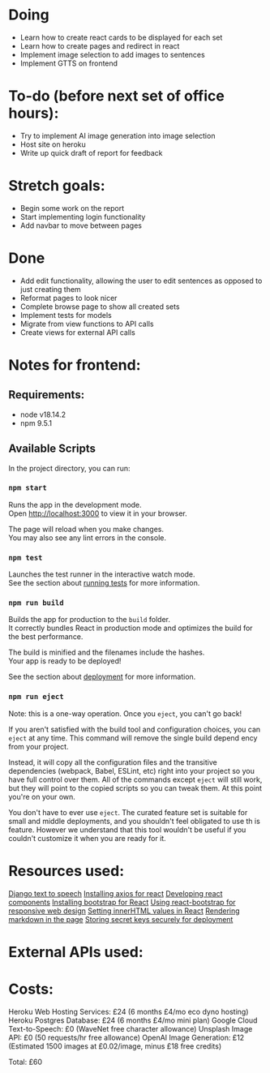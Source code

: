 # Doing
- Learn how to create react cards to be displayed for each set
- Learn how to create pages and redirect in react
- Implement image selection to add images to sentences
- Implement GTTS on frontend

# To-do (before next set of office hours):
- Try to implement AI image generation into image selection
- Host site on heroku
- Write up quick draft of report for feedback

# Stretch goals:
- Begin some work on the report
- Start implementing login functionality
- Add navbar to move between pages

# Done
- Add edit functionality, allowing the user to edit sentences as opposed to just creating them
- Reformat pages to look nicer
- Complete browse page to show all created sets
- Implement tests for models
- Migrate from view functions to API calls
- Create views for external API calls 

# Notes for frontend:
## Requirements:
- node v18.14.2
- npm 9.5.1

## Available Scripts

In the project directory, you can run:

### `npm start`

Runs the app in the development mode.\
Open [http://localhost:3000](http://localhost:3000) to view it in your browser.

The page will reload when you make changes.\
You may also see any lint errors in the console.

### `npm test`

Launches the test runner in the interactive watch mode.\
See the section about [running tests](https://facebook.github.io/create-react-app/docs/running-tests) for more information.

### `npm run build`

Builds the app for production to the `build` folder.\
It correctly bundles React in production mode and optimizes the build for the best performance.

The build is minified and the filenames include the hashes.\
Your app is ready to be deployed!

See the section about [deployment](https://facebook.github.io/create-react-app/docs/deployment) for more information.

### `npm run eject`

Note: this is a one-way operation. Once you `eject`, you can't go back!

If you aren't satisfied with the build tool and configuration choices, you can `eject` at any time. This command will remove the single build depend    ency from your project.

Instead, it will copy all the configuration files and the transitive dependencies (webpack, Babel, ESLint, etc) right into your project so you have     full control over them. All of the commands except `eject` will still work, but they will point to the copied scripts so you can tweak them. At this     point you're on your own.

You don't have to ever use `eject`. The curated feature set is suitable for small and middle deployments, and you shouldn't feel obligated to use th    is feature. However we understand that this tool wouldn't be useful if you couldn't customize it when you are ready for it.

# Resources used:
[Django text to speech](https://pytutorial.com/django-text-to-speech/)
[Installing axios for react](https://www.digitalocean.com/community/tutorials/react-axios-react)
[Developing react components](https://www.digitalocean.com/community/tutorial_series/how-to-code-in-react-js)
[Installing bootstrap for React](https://create-react-app.dev/docs/adding-bootstrap/)
[Using react-bootstrap for responsive web design](https://react-bootstrap.github.io/layout/grid/)
[Setting innerHTML values in React](https://blog.logrocket.com/using-dangerouslysetinnerhtml-in-a-react-application/)
[Rendering markdown in the page](https://www.npmjs.com/package/remarkable-react)
[Storing secret keys securely for deployment](https://stackoverflow.com/questions/15209978/where-to-store-secret-keys-django)

# External APIs used:

# Costs:

Heroku Web Hosting Services: £24 (6 months £4/mo eco dyno hosting)
Heroku Postgres Database: £24 (6 months £4/mo mini plan)
Google Cloud Text-to-Speech: £0 (WaveNet free character allowance)
Unsplash Image API: £0 (50 requests/hr free allowance)
OpenAI Image Generation: £12 (Estimated 1500 images at £0.02/image, minus £18 free credits)

Total: £60